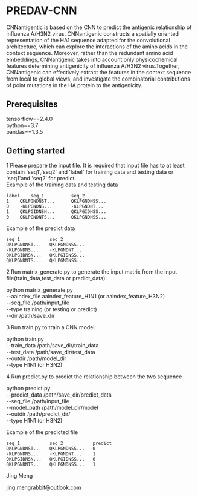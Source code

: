 # PREDAV-CNN

CNNantigentic is based on the CNN to predict the antigenic relationship of influenza A/H3N2 virus. CNNantigenic constructs a spatially oriented representation of the HA1 sequence adapted for the convolutional architecture, which can explore the interactions of the amino acids in the context sequence. Moreover, rather than the redundant amino acid embeddings, CNNantigenic takes into account only physicochemical features determining antigenicity of influenza A/H3N2 virus.Together, CNNantigenic can effectively extract the features in the context sequence from local to global views, and investigate the combinatorial contributions of point mutations in the HA protein to the antigenicity.

## Prerequisites

tensorflow==2.4.0<br>
python==3.7<br>
pandas==1.3.5<br>


## Getting started
1 Please prepare the input file. It is required that input file has to at least contain 'seq1','seq2' and 'label' for training data and testing data or 'seq1'and 'seq2' for predict.<br>
    Example of the training data and testing data

    label    seq_1          seq_2
    1    QKLPGNDNST...	    QKLPGNDNSS...
    0    -KLPGNDNS...	    -KLPGNDNT...
    1    QKLPGIDNSN...	    QKLPGIDNSS...
    0    QKLPGNDNTS...	    QKLPGNDNSS...

Example of the predict data

    seq_1	        seq_2
    QKLPGNDNST...	QKLPGNDNSS...
    -KLPGNDNS...	-KLPGNDNT...
    QKLPGIDNSN...	QKLPGIDNSS...
    QKLPGNDNTS...	QKLPGNDNSS...


2 Run matrix_generate.py to generate the input matrix from the input file(train_data,test_data or predict_data):

python matrix_generate.py <br>
--aaindex_file aaindex_feature_H1N1 (or aaindex_feature_H3N2)<br>
--seq_file /path/input_file<br>
--type training (or testing or predict)<br>
--dir /path/save_dir<br>


3 Run train.py to train a CNN model:

python train.py<br>
--train_data /path/save_dir/train_data<br>
--test_data /path/save_dir/test_data<br>
--outdir /path/model_dir<br>
--type H1N1 (or H3N2)<br>

4 Run predict.py to predict the relationship between the two sequence 

python predict.py<br>
--predict_data /path/save_dir/predict_data<br>
--seq_file /path/input_file<br>
--model_path /path/model_dir/model<br>
--outdir /path/predict_dir/<br>
--type H1N1 (or H3N2)<br>

Example of the predicted file

    seq_1	        seq_2	        predict
    QKLPGNDNST...	QKLPGNDNSS...	0
    -KLPGNDNS...	-KLPGNDNT...	1
    QKLPGIDNSN...	QKLPGIDNSS...	0
    QKLPGNDNTS...	QKLPGNDNSS...	1



Jing Meng<br>

jing.mengrabbit@outlook.com<br>
